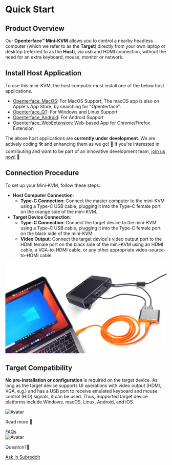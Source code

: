 # Quick Start

## Product Overview

Our **Openterface™ Mini-KVM** allows you to control a nearby headless computer (which we refer to as the **Target**) directly from your own laptop or desktop (referred to as the **Host**), via usb and HDMI connection, without the need for an extra keyboard, mouse, monitor or network.

## Install Host Application

To use this mini-KVM, the host computer must install one of the below host applications. 

- [Openterface_MacOS](https://github.com/TechxArtisan/Openterface_MacOS): For MacOS Support; The macOS app is also on Apple's App Store, by searching for "Openterface".
- [Openterface_QT](https://github.com/TechxArtisan/Openterface_QT): For Windows and Linux Support
- [Openterface_Android](https://github.com/TechxArtisan/Openterface_Android): For Android Support
- [Openterface_WebExtension](https://github.com/TechxArtisan/Openterface_WebExtension): Web-based App for Chrome/Firefox Extension

The above host applications are **currently under development**. We are actively coding 🛠️ and enhancing them as we go! 💪 If you're interested in contributing and want to be part of an innovative development team, [join us now!](mailto:info@techxartisan.com) 🚀

## Connection Procedure

To set up your Mini-KVM, follow these steps:

- **Host Computer Connection**:
    - **Type-C Connection**: Connect the master computer to the mini-KVM using a Type-C USB cable, plugging it into the Type-C female port on the orange side of the mini-KVM.
- **Target Device Connection**:
    - **Type-C Connection**: Connect the target device to the mini-KVM using a Type-C USB cable, plugging it into the Type-C female port on the black side of the mini-KVM.
    - **Video Output**: Connect the target device's video output port to the HDMI female port on the black side of the mini-KVM using an HDMI cable, a VGA-to-HDMI cable, or any other appropriate video-source-to-HDMI cable.
    

![use-case-pc-angled-view](images/product/use-case-pc-angled-view.jpg)

## Target Compatibility

**No pre-installation or configuration** is required on the target device. As long as the target device supports UI operations with video output (HDMI, VGA, e.g.) and has a USB port to receive emulated keyboard and mouse control (HID) signals, it can be used. Thus, Supported target device platforms include Windows, macOS, Linux, Android, and iOS.

<section class="dialogue-section-white" id="dialogues-section">
    <div class="container">
        <div class="callout-button-container">
            <div class="dialogue-bubble" id="op-bubble">
                <img src="/images/op-avatar.jpg" alt="Avatar" class="avatar" draggable="false">
                <p>Read more 📖</p>
                <a href="/faq" class="md-button md-button--primary" id="join-waitlist-button">FAQs</a>
            </div>
            <div class="dialogue-bubble" id="op-bubble">
                <img src="/images/op-avatar.jpg" alt="Avatar" class="avatar" draggable="false">
                <p>Question?🤔</p>
                <a href="https://www.reddit.com/r/Openterface_miniKVM/" class="md-button md-button--primary" id="join-waitlist-button">Ask in Subreddit</a>
            </div>
        </div>
    </div>
</section>